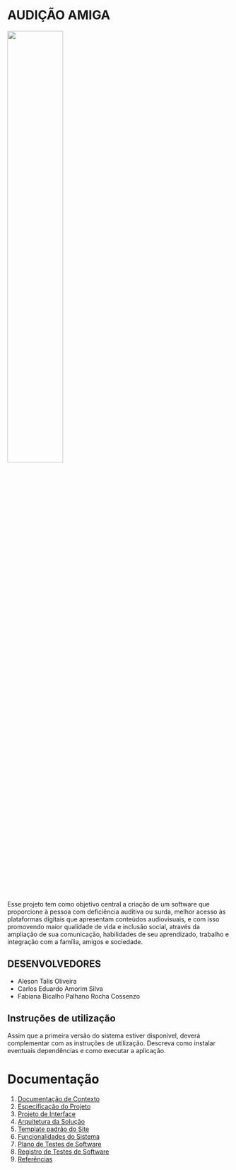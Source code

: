 # AUDIÇÃO AMIGA

[<img src="https://img.youtube.com/vi/A0vSpypAbMo/maxresdefault.jpg" width="50%">](https://youtu.be/A0vSpypAbMo)

Esse projeto tem como objetivo central a criação de um software que proporcione à pessoa com deficiência auditiva ou surda, melhor acesso às plataformas digitais que apresentam conteúdos audiovisuais, e com isso promovendo maior qualidade de vida e inclusão social, através da ampliação de sua comunicação, habilidades de seu aprendizado, trabalho e integração com a família, amigos e sociedade.

## DESENVOLVEDORES

* Aleson Talis Oliveira
* Carlos Eduardo Amorim Silva
* Fabiana Bicalho Palhano Rocha Cossenzo

## Instruções de utilização

Assim que a primeira versão do sistema estiver disponível, deverá complementar com as instruções de utilização. Descreva como instalar eventuais dependências e como executar a aplicação.

# Documentação

<ol>
<li><a href="documentation/01-Documentação de Contexto.md"> Documentação de Contexto</a></li>
<li><a href="documentation/02-Especificação do Projeto.md"> Especificação do Projeto</a></li>
<li><a href="documentation/04-Projeto de Interface.md"> Projeto de Interface</a></li>
<li><a href="documentation/05-Arquitetura da Solução.md"> Arquitetura da Solução</a></li>
<li><a href="documentation/06-Template padrão do Site.md"> Template padrão do Site</a></li>
<li><a href="documentation/07-Funcionalidades do Sistema.md"> Funcionalidades do Sistema</a></li>  
<li><a href="documentation/08-Plano de Testes de Software.md"> Plano de Testes de Software</a></li>
<li><a href="documentation/09-Registro de Testes de Software.md"> Registro de Testes de Software</a></li>
<li><a href="documentation/11-Referências.md"> Referências</a></li>
</ol>

